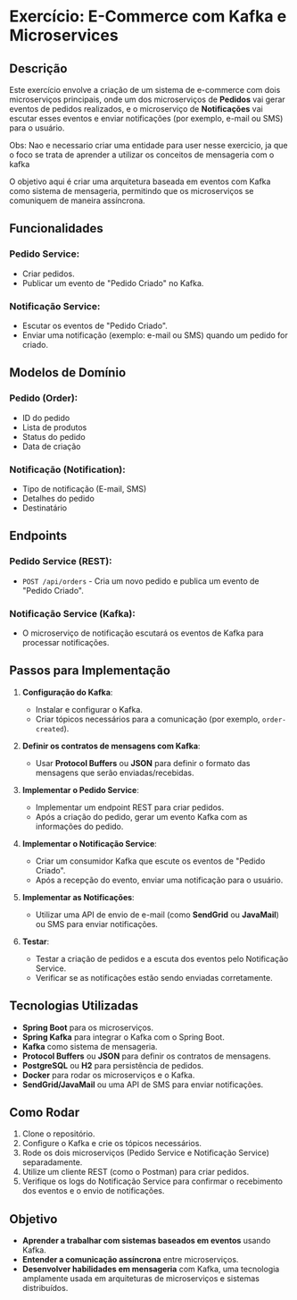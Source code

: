 # Exercício: E-Commerce com Kafka e Microservices

## Descrição

Este exercício envolve a criação de um sistema de e-commerce com dois microserviços principais, onde um dos microserviços de **Pedidos** vai gerar eventos de pedidos realizados, e o microserviço de **Notificações** vai escutar esses eventos e enviar notificações (por exemplo, e-mail ou SMS) para o usuário.

Obs: Nao e necessario criar uma entidade para user nesse exercicio, ja que o foco se trata de aprender a utilizar os conceitos de mensageria com o kafka

O objetivo aqui é criar uma arquitetura baseada em eventos com Kafka como sistema de mensageria, permitindo que os microserviços se comuniquem de maneira assíncrona.

## Funcionalidades

### Pedido Service:
- Criar pedidos.
- Publicar um evento de "Pedido Criado" no Kafka.

### Notificação Service:
- Escutar os eventos de "Pedido Criado".
- Enviar uma notificação (exemplo: e-mail ou SMS) quando um pedido for criado.

## Modelos de Domínio

### Pedido (Order):
- ID do pedido
- Lista de produtos
- Status do pedido
- Data de criação

### Notificação (Notification):
- Tipo de notificação (E-mail, SMS)
- Detalhes do pedido
- Destinatário

## Endpoints

### Pedido Service (REST):
- `POST /api/orders` - Cria um novo pedido e publica um evento de "Pedido Criado".

### Notificação Service (Kafka):
- O microserviço de notificação escutará os eventos de Kafka para processar notificações.

## Passos para Implementação

1. **Configuração do Kafka**:
   - Instalar e configurar o Kafka.
   - Criar tópicos necessários para a comunicação (por exemplo, `order-created`).

2. **Definir os contratos de mensagens com Kafka**:
   - Usar **Protocol Buffers** ou **JSON** para definir o formato das mensagens que serão enviadas/recebidas.

3. **Implementar o Pedido Service**:
   - Implementar um endpoint REST para criar pedidos.
   - Após a criação do pedido, gerar um evento Kafka com as informações do pedido.

4. **Implementar o Notificação Service**:
   - Criar um consumidor Kafka que escute os eventos de "Pedido Criado".
   - Após a recepção do evento, enviar uma notificação para o usuário.

5. **Implementar as Notificações**:
   - Utilizar uma API de envio de e-mail (como **SendGrid** ou **JavaMail**) ou SMS para enviar notificações.

6. **Testar**:
   - Testar a criação de pedidos e a escuta dos eventos pelo Notificação Service.
   - Verificar se as notificações estão sendo enviadas corretamente.

## Tecnologias Utilizadas

- **Spring Boot** para os microserviços.
- **Spring Kafka** para integrar o Kafka com o Spring Boot.
- **Kafka** como sistema de mensageria.
- **Protocol Buffers** ou **JSON** para definir os contratos de mensagens.
- **PostgreSQL** ou **H2** para persistência de pedidos.
- **Docker** para rodar os microserviços e o Kafka.
- **SendGrid/JavaMail** ou uma API de SMS para enviar notificações.

## Como Rodar

1. Clone o repositório.
2. Configure o Kafka e crie os tópicos necessários.
3. Rode os dois microserviços (Pedido Service e Notificação Service) separadamente.
4. Utilize um cliente REST (como o Postman) para criar pedidos.
5. Verifique os logs do Notificação Service para confirmar o recebimento dos eventos e o envio de notificações.

## Objetivo

- **Aprender a trabalhar com sistemas baseados em eventos** usando Kafka.
- **Entender a comunicação assíncrona** entre microserviços.
- **Desenvolver habilidades em mensageria** com Kafka, uma tecnologia amplamente usada em arquiteturas de microserviços e sistemas distribuídos.
